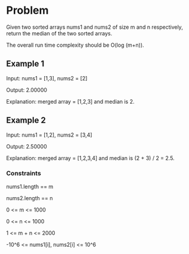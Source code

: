 # Problem

Given two sorted arrays nums1 and nums2 of size m and n respectively, return the median of the two sorted arrays.

The overall run time complexity should be O(log (m+n)).

## Example 1

Input: nums1 = [1,3], nums2 = [2]

Output: 2.00000

Explanation: merged array = [1,2,3] and median is 2.

## Example 2

Input: nums1 = [1,2], nums2 = [3,4]

Output: 2.50000

Explanation: merged array = [1,2,3,4] and median is (2 + 3) / 2 = 2.5.
 
### Constraints

nums1.length == m

nums2.length == n

0 <= m <= 1000

0 <= n <= 1000

1 <= m + n <= 2000

-10^6 <= nums1[i], nums2[i] <= 10^6
